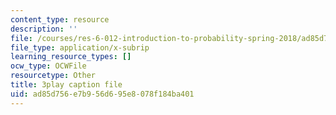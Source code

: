 ```yaml
---
content_type: resource
description: ''
file: /courses/res-6-012-introduction-to-probability-spring-2018/ad85d756e7b956d695e8078f184ba401_v5fOm80VAnc.vtt
file_type: application/x-subrip
learning_resource_types: []
ocw_type: OCWFile
resourcetype: Other
title: 3play caption file
uid: ad85d756-e7b9-56d6-95e8-078f184ba401
---
```

